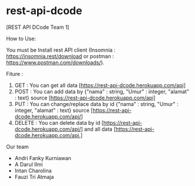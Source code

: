 # rest-api-dcode

[REST API DCode Team 1]

How to Use:

You must be Install rest API client (Insomnia : https://insomnia.rest/download or postman : https://www.postman.com/downloads/).

Fiture :

1. GET : You can get all data [https://rest-api-dcode.herokuapp.com/api]
2. POST : You can add data by {"nama" : string, "Umur" : integer, "alamat" : text} source [https://rest-api-dcode.herokuapp.com/api]
2. PUT : You can change/replace data by id {"nama" : string, "Umur" : integer, "alamat" : text} source [https://rest-api-dcode.herokuapp.com/api/<id>]
3. DELETE : You can delete data by id [https://rest-api-dcode.herokuapp.com/api/<id>] and all data [https://rest-api-dcode.herokuapp.com/api.]

Our team 
- Andri Fanky Kurniawan
- A Darul Ilmi
- Intan Charolina
- Fauzi Tri Atmaja
